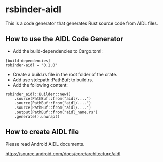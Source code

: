 # rsbinder-aidl
This is a code generator that generates Rust source code from AIDL files.

## How to use the AIDL Code Generator
* Add the build-dependencies to Cargo.toml:
```
[build-dependencies]
rsbinder-aidl = "0.1.0"
```
* Create a build.rs file in the root folder of the crate.
* Add use std::path::PathBuf; to build.rs.
* Add the following content:
```
rsbinder_aidl::Builder::new()
    .source(PathBuf::from("aidl/....")
    .source(PathBuf::from("aidl/....")
    .source(PathBuf::from("aidl/....")
    .output(PathBuf::from("aidl_name.rs")
    .generate().unwrap()
```
## How to create AIDL file
Please read Android AIDL documents.

https://source.android.com/docs/core/architecture/aidl
